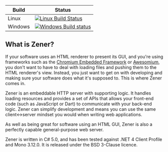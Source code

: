 |  Build  |  Status  |
|---------|----------|
|  Linux  | [![Linux Build Status](https://travis-ci.org/McSherry/Zener.svg?branch=develop)](https://travis-ci.org/McSherry/Zener)
| Windows | [![Windows Build status](https://ci.appveyor.com/api/projects/status/ywnl2go7njqeeik0/branch/develop?svg=true)](https://ci.appveyor.com/project/McSherry/zener) |

## What is Zener?

If your software uses an HTML renderer to present its GUI, and you're using frameworks such as the [Chromium Embedded Framework](https://code.google.com/p/chromiumembedded/) or [Awesomium](http://www.awesomium.com/), you don't want to have to deal with loading files and pushing them to the HTML renderer's view. Instead, you just want to get on with developing and making sure your software does what it's supposed to. This is where Zener comes in.

Zener is an embeddable HTTP server with supporting logic. It handles loading resources and provides a set of APIs that allows your front-end code (such as JavaScript or Dart) to communicate with your back-end logic. Zener can simplify development and means you can use the same client&harr;server mindset you would when writing web applications.

As well as being great for software using an HTML GUI, Zener is also a perfectly capable general-purpose web server.

Zener is written in C# 5.0, and has been tested against .NET 4 Client Profile and Mono 3.12.0. It is released under the BSD 3-Clause licence.
